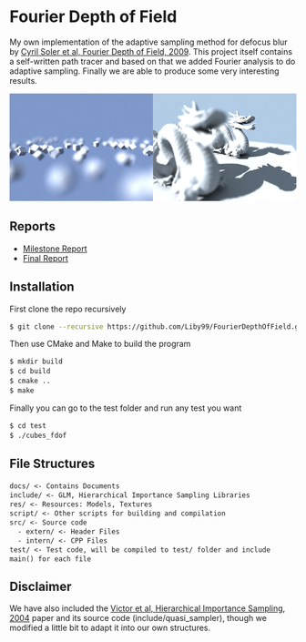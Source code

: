 # Fourier Depth of Field

My own implementation of the adaptive sampling method for defocus blur by
[Cyril Soler et al, Fourier Depth of Field, 2009](https://github.com/Liby99/FourierDepthOfField/blob/master/docs/paper/a18-soler.pdf).
This project itself contains a self-written path tracer and based on that we
added Fourier analysis to do adaptive sampling. Finally we are able to produce
some very interesting results.

![header]

## Reports

- [Milestone Report](https://github.com/Liby99/FourierDepthOfField/blob/master/docs/milestone.md)
- [Final Report](https://github.com/Liby99/FourierDepthOfField/blob/master/docs/final.md)

## Installation

First clone the repo recursively

``` bash
$ git clone --recursive https://github.com/Liby99/FourierDepthOfField.git
```

Then use CMake and Make to build the program

``` bash
$ mkdir build
$ cd build
$ cmake ..
$ make
```

Finally you can go to the test folder and run any test you want

``` bash
$ cd test
$ ./cubes_fdof
```

## File Structures

```
docs/ <- Contains Documents
include/ <- GLM, Hierarchical Importance Sampling Libraries
res/ <- Resources: Models, Textures
script/ <- Other scripts for building and compilation
src/ <- Source code
  - extern/ <- Header Files
  - intern/ <- CPP Files
test/ <- Test code, will be compiled to test/ folder and include main() for each file
```

## Disclaimer

We have also included the
[Victor et al, Hierarchical Importance Sampling, 2004](https://github.com/Liby99/FourierDepthOfField/blob/master/docs/paper/importancesampling.pdf)
paper and its source code (include/quasi_sampler), though we modified a little
bit to adapt it into our own structures.

[header]: docs/res/final/header.png
